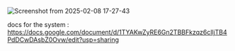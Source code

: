 ![Screenshot from 2025-02-08 17-27-43](https://github.com/user-attachments/assets/a5644556-060f-4157-b46f-623c8b626593)

docs for the system : https://docs.google.com/document/d/1TYAKwZyRE6Gn2TBBFkzqz6clljTB4PdDCwDAsbZ0Ovw/edit?usp=sharing
